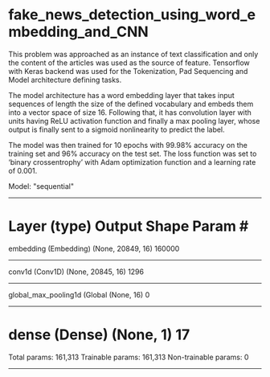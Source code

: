# fake_news_detection_using_word_embedding_and_CNN

This problem was approached as an instance of text classification and only the content of the articles was used as the source
of feature. 
Tensorflow with Keras backend was used for the Tokenization, Pad Sequencing and Model architecture defining tasks.

The model architecture has a word embedding layer that takes input sequences of length the size of the defined vocabulary and embeds them into a vector space of size 16.
Following that, it has convolution layer with units having ReLU activation function and finally a max pooling layer, whose output is finally sent to a sigmoid nonlinearity to predict the label.

The model was then trained for 10 epochs with 99.98% accuracy on the training set and 96% accuracy on the test set.
The loss function was set to ‘binary crossentrophy’ with Adam optimization function and a learning rate of 0.001.

Model: "sequential"
_________________________________________________________________
Layer (type)                 Output Shape              Param #   
=================================================================
embedding (Embedding)        (None, 20849, 16)         160000    
_________________________________________________________________
conv1d (Conv1D)              (None, 20845, 16)         1296      
_________________________________________________________________
global_max_pooling1d (Global (None, 16)                0         
_________________________________________________________________
dense (Dense)                (None, 1)                 17        
=================================================================
Total params: 161,313
Trainable params: 161,313
Non-trainable params: 0
_________________________________________________________________
